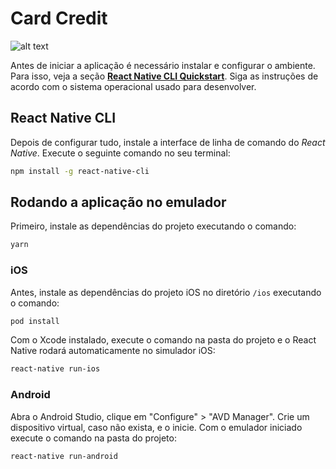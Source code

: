 Card Credit
=============

![alt text](https://i.imgur.com/8TfCjvx.png)

Antes de iniciar a aplicação é necessário instalar e configurar o ambiente. Para isso, veja a seção [**React Native CLI Quickstart**](https://facebook.github.io/react-native/docs/getting-started.html). Siga as instruções de acordo com o sistema operacional usado para desenvolver.

## React Native CLI

Depois de configurar tudo, instale a interface de linha de comando do *React Native*. Execute o seguinte comando no seu terminal:

```bash
npm install -g react-native-cli
```

## Rodando a aplicação no emulador

Primeiro, instale as dependências do projeto executando o comando:

```bash
yarn
```

### iOS

Antes, instale as dependências do projeto iOS no diretório `/ios` executando o comando:

```bash
pod install
```

Com o Xcode instalado, execute o comando na pasta do projeto e o React Native rodará automaticamente no simulador iOS:

```bash
react-native run-ios
```

### Android

Abra o Android Studio, clique em "Configure" > "AVD Manager". Crie um dispositivo virtual, caso não exista, e o inicie. Com o emulador iniciado execute o comando na pasta do projeto:

```bash
react-native run-android
```
